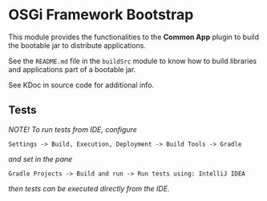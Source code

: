 # OSGi Framework Bootstrap

This module provides the functionalities to the **Common App** plugin to build
the bootable jar to distribute applications.

See the `README.md` file in the `buildSrc` module to know how to build libraries and
applications part of a bootable jar.

See KDoc in source code for additional info.

## Tests

*NOTE! To run tests from IDE, configure*

`Settings -> Build, Execution, Deployment -> Build Tools -> Gradle`

*and set in the pane*

`Gradle Projects -> Build and run -> Run tests using: IntelliJ IDEA`

*then tests can be executed directly from the IDE.*
 
